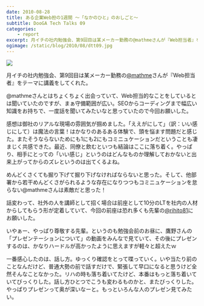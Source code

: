 ```yaml
---
date: 2010-08-28
title: ある企業Web担の1週間 〜「なかのひと」のおしごと〜
subtitle: DooGA Tech Talks 09
categories: 
    - report
excerpt: 月イチの社内勉強会、第9回目は某メーカー勤務の@mathmeさんが『Web担当者』をテーマに講義をしてくれた。
ogimage: /static/blog/2010/08/dtt09.jpg
---
```


![](/static/blog/2010/08/dtt09.jpg)

月イチの社内勉強会、第9回目は某メーカー勤務の[@mathme](https://twitter.com/mathme)さんが『Web担当者』をテーマに講義をしてくれた。

@mathmeさんとはちょくちょく出会っていて、Web担当的なことをしているとは聞いていたのですが、まぁ守備範囲が広い。SEOからコーディングまで幅広い知識をお持ちで、一度話を聞いてみたいなと思っていたので今回お願いした。

感想は御社のリアルな現場の雰囲気が掴めました。「ええがにして」（訳：いい感じにして）は魔法の言葉！はかなりのあるある体験で、頭を悩ます問題だと感じた。またそうならないためにも1にも2にもコミニュケーションだということも凄まじく共感できた。最近、同僚と飲むといつも結論はここに落ち着く。やっぱり、相手にとっての「いい感じ」というのはどんなものか理解しておかないと出来上がってからのズレというのは出てくるよね。

めんどくさくても掘り下げて掘り下げなければならないと思った。そして、他部署から若干めんどくさがられるような存在になりつつもコミニュケーションを怠らない@mathmeさんは素敵だと思った！

話変わって、社外の人を講師として招く場合は前座として10分のLTを社内の人材からしてもらう形が定着していて、今回の前座は恐れ多くも先輩の[@rihito81](https://twitter.com/rihito81)にお願いした。

いやぁー、やっぱり尊敬する先輩。というのも勉強会前のお昼に、鷹野さんの「プレゼンテーションについて」の動画をみんなで見ていて、その後にプレゼンするのは、かなりハードルが高かったように思えますが軽々と超えたｗ

一番感心したのは、話し方。ゆっくり確認をとって喋っていく。いや当たり前のことなんだけど、普通大勢の前で話すだけで、緊張して早口になると思うけど全然そんなことなかった。リハの時も落ち着いてたけど、本番はもっと落ち着いていてびっくりした。話し方ひとつでこうも変わるものかと、またびっくりした。やっぱりプレゼンって奥が深いなーと。もっといろんな人のプレゼン見てみたい。